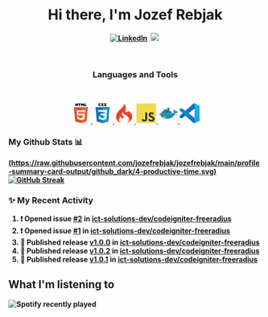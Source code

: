 <p>
  <h1 align="center"><b>Hi there, I'm Jozef Rebjak</h1>
</p>
<p align="center">
<a href="https://www.linkedin.com/in/jozefrebjak"><img src="https://img.shields.io/badge/linkedin-%230077B5.svg?&style=for-the-badge&logo=linkedin&logoColor=white" alt="LinkedIn" /></a>&nbsp;
<a href="https://hashnode.com/@jozefrebjak"><img src="https://img.shields.io/badge/Hashnode-2962FF?style=for-the-badge&logo=hashnode&logoColor=white alt="HashNode" /></a>&nbsp;
</p>
<br />

<h3 align="center"> Languages and Tools</h3>
</p>
<br />
<p align="center">
<a href="https://www.w3.org/html/" target="_blank"> <img src="https://raw.githubusercontent.com/devicons/devicon/master/icons/html5/html5-original-wordmark.svg" alt="html5" width="40" height="40"/> </a>
<a href="https://www.w3schools.com/css/" target="_blank"> <img src="https://raw.githubusercontent.com/devicons/devicon/master/icons/css3/css3-original-wordmark.svg" alt="css3" width="40" height="40"/> </a>
<a href="https://codeigniter.com/" target="_blank"> <img src="https://raw.githubusercontent.com/devicons/devicon/master/icons/codeigniter/codeigniter-plain.svg" alt="codeigniter" width="40" height="40"/> </a>
<a href="https://developer.mozilla.org/en-US/docs/Web/JavaScript" target="_blank"> <img src="https://raw.githubusercontent.com/devicons/devicon/master/icons/javascript/javascript-original.svg" alt="javascript" width="40" height="40"/> </a>
  <a href="https://docker.com/" target="_blank"> <img src="https://raw.githubusercontent.com/devicons/devicon/master/icons/docker/docker-original.svg" alt="docker" width="40" height="40"/> </a>
<img alt="Visual Studio Code" width="40px" src="https://raw.githubusercontent.com/github/explore/80688e429a7d4ef2fca1e82350fe8e3517d3494d/topics/visual-studio-code/visual-studio-code.png" /> 
</p>

### My Github Stats 📊
[(https://raw.githubusercontent.com/jozefrebjak/jozefrebjak/main/profile-summary-card-output/github_dark/4-productive-time.svg)](https://github.com/vn7n24fzkq/github-profile-summary-cards)
[![GitHub Streak](https://streak-stats.demolab.com/?user=jozefrebjak&theme=ads-juicy-fresh)](https://git.io/streak-stats)

### ✨ My Recent Activity
<!--START_SECTION:activity-->
1. ❗ Opened issue [#2](https://github.com/ict-solutions-dev/codeigniter-freeradius/issues/2) in [ict-solutions-dev/codeigniter-freeradius](https://github.com/ict-solutions-dev/codeigniter-freeradius)
2. ❗ Opened issue [#1](https://github.com/ict-solutions-dev/codeigniter-freeradius/issues/1) in [ict-solutions-dev/codeigniter-freeradius](https://github.com/ict-solutions-dev/codeigniter-freeradius)
3. 🚀 Published release [v1.0.0](https://github.com/ict-solutions-dev/codeigniter-freeradius/releases/tag/v1.0.0) in [ict-solutions-dev/codeigniter-freeradius](https://github.com/ict-solutions-dev/codeigniter-freeradius)
4. 🚀 Published release [v1.0.2](https://github.com/ict-solutions-dev/codeigniter-freeradius/releases/tag/v1.0.2) in [ict-solutions-dev/codeigniter-freeradius](https://github.com/ict-solutions-dev/codeigniter-freeradius)
5. 🚀 Published release [v1.0.1](https://github.com/ict-solutions-dev/codeigniter-freeradius/releases/tag/v1.0.1) in [ict-solutions-dev/codeigniter-freeradius](https://github.com/ict-solutions-dev/codeigniter-freeradius)
<!--END_SECTION:activity-->
  
## What I'm listening to

![Spotify recently played](https://spotify-recently-played-readme.vercel.app/api?user=38oryf5o1vvrxtmzennsz61q9&unique={true|1|on|yes})
